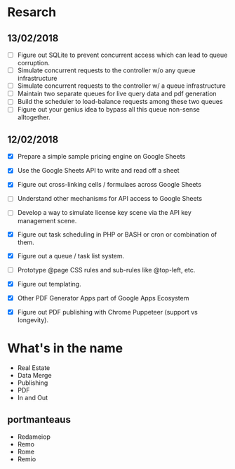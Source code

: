 
# Resarch
## 13/02/2018
- [ ] Figure out SQLite to prevent concurrent access which can lead to queue corruption.
- [ ] Simulate concurrent requests to the controller w/o any queue infrastructure
- [ ] Simulate concurrent requests to the controller w/ a queue infrastructure
- [ ] Maintain two separate queues for live query data and pdf generation
- [ ] Build the scheduler to load-balance requests among these two queues
- [ ] Figure out your genius idea to bypass all this queue non-sense alltogether.

## 12/02/2018
- [x] Prepare a simple sample pricing engine on Google Sheets
- [x] Use the Google Sheets API to write and read off a sheet
- [x] Figure out cross-linking cells / formulaes across Google Sheets
- [ ] Understand other mechanisms for API access to Google Sheets
- [ ] Develop a way to simulate license key scene via the API key management scene.
- [x] Figure out task scheduling in PHP or BASH or cron or combination of them.
- [x] Figure out a queue / task list system.
- [ ] Prototype @page CSS rules and sub-rules like @top-left, etc.
- [x] Figure out templating.
- [x] Other PDF Generator Apps part of Google Apps Ecosystem
- [x] Figure out PDF publishing with Chrome Puppeteer (support vs longevity).





# What's in the name
- Real Estate
- Data Merge
- Publishing
- PDF
- In and Out

## portmanteaus
- Redameiop
- Remo
- Rome
- Remio
